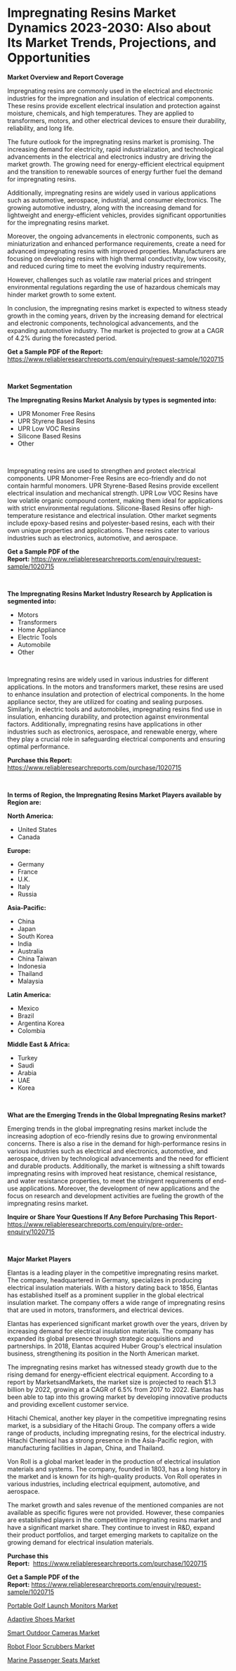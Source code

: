 <p><h1>Impregnating Resins Market Dynamics 2023-2030: Also about Its Market Trends, Projections, and Opportunities</h1></p><p><strong>Market Overview and Report Coverage</strong></p>
<p><p>Impregnating resins are commonly used in the electrical and electronic industries for the impregnation and insulation of electrical components. These resins provide excellent electrical insulation and protection against moisture, chemicals, and high temperatures. They are applied to transformers, motors, and other electrical devices to ensure their durability, reliability, and long life.</p><p>The future outlook for the impregnating resins market is promising. The increasing demand for electricity, rapid industrialization, and technological advancements in the electrical and electronics industry are driving the market growth. The growing need for energy-efficient electrical equipment and the transition to renewable sources of energy further fuel the demand for impregnating resins.</p><p>Additionally, impregnating resins are widely used in various applications such as automotive, aerospace, industrial, and consumer electronics. The growing automotive industry, along with the increasing demand for lightweight and energy-efficient vehicles, provides significant opportunities for the impregnating resins market.</p><p>Moreover, the ongoing advancements in electronic components, such as miniaturization and enhanced performance requirements, create a need for advanced impregnating resins with improved properties. Manufacturers are focusing on developing resins with high thermal conductivity, low viscosity, and reduced curing time to meet the evolving industry requirements.</p><p>However, challenges such as volatile raw material prices and stringent environmental regulations regarding the use of hazardous chemicals may hinder market growth to some extent.</p><p>In conclusion, the impregnating resins market is expected to witness steady growth in the coming years, driven by the increasing demand for electrical and electronic components, technological advancements, and the expanding automotive industry. The market is projected to grow at a CAGR of 4.2% during the forecasted period.</p></p>
<p><strong>Get a Sample PDF of the Report:</strong> <a href="https://www.reliableresearchreports.com/enquiry/request-sample/1020715">https://www.reliableresearchreports.com/enquiry/request-sample/1020715</a></p>
<p>&nbsp;</p>
<p><strong>Market Segmentation</strong></p>
<p><strong>The Impregnating Resins Market Analysis by types is segmented into:</strong></p>
<p><ul><li>UPR Monomer Free Resins</li><li>UPR Styrene Based Resins</li><li>UPR Low VOC Resins</li><li>Silicone Based Resins</li><li>Other</li></ul></p>
<p>&nbsp;</p>
<p><p>Impregnating resins are used to strengthen and protect electrical components. UPR Monomer-Free Resins are eco-friendly and do not contain harmful monomers. UPR Styrene-Based Resins provide excellent electrical insulation and mechanical strength. UPR Low VOC Resins have low volatile organic compound content, making them ideal for applications with strict environmental regulations. Silicone-Based Resins offer high-temperature resistance and electrical insulation. Other market segments include epoxy-based resins and polyester-based resins, each with their own unique properties and applications. These resins cater to various industries such as electronics, automotive, and aerospace.</p></p>
<p><strong>Get a Sample PDF of the Report:</strong>&nbsp;<a href="https://www.reliableresearchreports.com/enquiry/request-sample/1020715">https://www.reliableresearchreports.com/enquiry/request-sample/1020715</a></p>
<p>&nbsp;</p>
<p><strong>The Impregnating Resins Market Industry Research by Application is segmented into:</strong></p>
<p><ul><li>Motors</li><li>Transformers</li><li>Home Appliance</li><li>Electric Tools</li><li>Automobile</li><li>Other</li></ul></p>
<p>&nbsp;</p>
<p><p>Impregnating resins are widely used in various industries for different applications. In the motors and transformers market, these resins are used to enhance insulation and protection of electrical components. In the home appliance sector, they are utilized for coating and sealing purposes. Similarly, in electric tools and automobiles, impregnating resins find use in insulation, enhancing durability, and protection against environmental factors. Additionally, impregnating resins have applications in other industries such as electronics, aerospace, and renewable energy, where they play a crucial role in safeguarding electrical components and ensuring optimal performance.</p></p>
<p><strong>Purchase this Report:</strong>&nbsp; <a href="https://www.reliableresearchreports.com/purchase/1020715">https://www.reliableresearchreports.com/purchase/1020715</a></p>
<p>&nbsp;</p>
<p><strong>In terms of Region, the Impregnating Resins Market Players available by Region are:</strong></p>
<p>
    <p> <strong> North America: </strong>
        <ul>
            <li>United States</li>
            <li>Canada</li>
        </ul>
        </p> 
    <p> <strong> Europe: </strong>
        <ul>
            <li>Germany</li>
            <li>France</li>
            <li>U.K.</li>
            <li>Italy</li>
            <li>Russia</li>
        </ul>
        </p> 
    <p> <strong> Asia-Pacific: </strong>
        <ul>
            <li>China</li>
            <li>Japan</li>
            <li>South Korea</li>
            <li>India</li>
            <li>Australia</li>
            <li>China Taiwan</li>
            <li>Indonesia</li>
            <li>Thailand</li>
            <li>Malaysia</li>
        </ul>
        </p> 
    <p> <strong> Latin America: </strong>
        <ul>
            <li>Mexico</li>
            <li>Brazil</li>
            <li>Argentina Korea</li>
            <li>Colombia</li>
        </ul>
        </p> 
    <p> <strong> Middle East & Africa: </strong>
        <ul>
            <li>Turkey</li>
            <li>Saudi</li>
            <li>Arabia</li>
            <li>UAE</li>
            <li>Korea</li>
        </ul>
    </p>
    </p>
<p>&nbsp;</p>
<p><strong>What are the Emerging Trends in the Global Impregnating Resins market?</strong></p>
<p><p>Emerging trends in the global impregnating resins market include the increasing adoption of eco-friendly resins due to growing environmental concerns. There is also a rise in the demand for high-performance resins in various industries such as electrical and electronics, automotive, and aerospace, driven by technological advancements and the need for efficient and durable products. Additionally, the market is witnessing a shift towards impregnating resins with improved heat resistance, chemical resistance, and water resistance properties, to meet the stringent requirements of end-use applications. Moreover, the development of new applications and the focus on research and development activities are fueling the growth of the impregnating resins market.</p></p>
<p><strong>Inquire or Share Your Questions If Any Before Purchasing This Report</strong>- <a href="https://www.reliableresearchreports.com/enquiry/pre-order-enquiry/1020715">https://www.reliableresearchreports.com/enquiry/pre-order-enquiry/1020715</a></p>
<p>&nbsp;</p>
<p><strong>Major Market Players</strong></p>
<p><p>Elantas is a leading player in the competitive impregnating resins market. The company, headquartered in Germany, specializes in producing electrical insulation materials. With a history dating back to 1856, Elantas has established itself as a prominent supplier in the global electrical insulation market. The company offers a wide range of impregnating resins that are used in motors, transformers, and electrical devices.</p><p>Elantas has experienced significant market growth over the years, driven by increasing demand for electrical insulation materials. The company has expanded its global presence through strategic acquisitions and partnerships. In 2018, Elantas acquired Huber Group's electrical insulation business, strengthening its position in the North American market.</p><p>The impregnating resins market has witnessed steady growth due to the rising demand for energy-efficient electrical equipment. According to a report by MarketsandMarkets, the market size is projected to reach $1.3 billion by 2022, growing at a CAGR of 6.5% from 2017 to 2022. Elantas has been able to tap into this growing market by developing innovative products and providing excellent customer service.</p><p>Hitachi Chemical, another key player in the competitive impregnating resins market, is a subsidiary of the Hitachi Group. The company offers a wide range of products, including impregnating resins, for the electrical industry. Hitachi Chemical has a strong presence in the Asia-Pacific region, with manufacturing facilities in Japan, China, and Thailand.</p><p>Von Roll is a global market leader in the production of electrical insulation materials and systems. The company, founded in 1803, has a long history in the market and is known for its high-quality products. Von Roll operates in various industries, including electrical equipment, automotive, and aerospace.</p><p>The market growth and sales revenue of the mentioned companies are not available as specific figures were not provided. However, these companies are established players in the competitive impregnating resins market and have a significant market share. They continue to invest in R&D, expand their product portfolios, and target emerging markets to capitalize on the growing demand for electrical insulation materials.</p></p>
<p><strong>Purchase this Report:</strong>&nbsp;&nbsp;<a href="https://www.reliableresearchreports.com/purchase/1020715">https://www.reliableresearchreports.com/purchase/1020715</a></p>
<p></p>
<p><strong>Get a Sample PDF of the Report:</strong>&nbsp;<a href="https://www.reliableresearchreports.com/enquiry/request-sample/1020715">https://www.reliableresearchreports.com/enquiry/request-sample/1020715</a></p>
<p><p><a href="https://medium.com/@beverlychen69/portable-golf-launch-monitors-market-size-reveals-the-best-marketing-channels-in-global-industry-cfe9be1ddd9b">Portable Golf Launch Monitors Market</a></p><p><a href="https://medium.com/@v25590012/adaptive-shoes-market-outlook-industry-overview-and-forecast-2023-to-2030-e352ee154366">Adaptive Shoes Market</a></p><p><a href="https://medium.com/@rachelyoung56/analyzing-smart-outdoor-cameras-market-global-industry-perspective-and-forecast-2023-to-2030-38331d57508c">Smart Outdoor Cameras Market</a></p><p><a href="https://medium.com/@lisasanchez1968/analyzing-robot-floor-scrubbers-market-global-industry-perspective-and-forecast-2023-to-2030-bc97795fff7e">Robot Floor Scrubbers Market</a></p><p><a href="https://medium.com/@v27092023/marine-passenger-seats-market-exploring-market-share-market-trends-and-future-growth-b1623f79e4f5">Marine Passenger Seats Market</a></p></p>